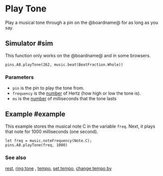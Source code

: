 # Play Tone

Play a musical tone through a pin on the @boardname@ for as long as you say.

## Simulator #sim

This function only works on the @boardname@ and in some browsers.

```sig
pins.A8.playTone(262, music.beat(BeatFraction.Whole))
```

### Parameters

* ``pin`` is the pin to play the tone from.
* ``frequency`` is the [number](/types/number) of Hertz (how high or low the tone is).
* ``ms`` is the [number](/types/number) of milliseconds that the tone lasts

## Example #example

This example stores the musical note C in the variable `freq`.
Next, it plays that note for 1000 milliseconds (one second).

```blocks
let freq = music.noteFrequency(Note.C);
pins.A8.playTone(freq, 1000)
```

### See also

[rest](/reference/music/rest), [ring tone](/reference/music/ring-tone) , [tempo](/reference/music/tempo), [set tempo](/reference/music/set-tempo), 
[change tempo by](/reference/music/change-tempo-by)

